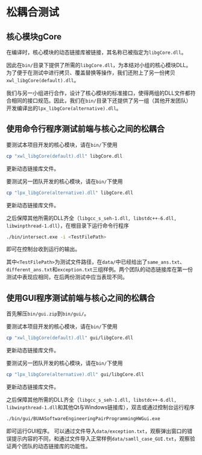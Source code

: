 # 松耦合测试

## 核心模块gCore

在编译时，核心模块的动态链接库被链接，其名称已被指定为`libgCore.dll`。

因此在`bin/`目录下提供了所需的`libgCore.dll`，为本结对小组的核心模块DLL。为了便于在测试中进行拷贝、覆盖替换等操作，我们还附上了另一份拷贝`xwl_libgCore(default).dll`。

我们与另一小组进行合作，设计了核心模块的标准接口，使得两组的DLL文件都符合相同的接口规范。因此，我们在`bin/`目录下还提供了另一组（其他开发团队）开发编译出的`lpx_libgCore(alternative).dll`。

## 使用命令行程序测试前端与核心之间的松耦合

要测试本项目开发的核心模块，请在`bin/`下使用
```bash
cp "xwl_libgCore(default).dll" libgCore.dll
```
更新动态链接库文件。

要测试另一团队开发的核心模块，请在`bin/`下使用
```bash
cp "lpx_libgCore(alternative).dll" libgCore.dll
```
更新动态链接库文件。

之后保障其他所需的DLL齐全（`libgcc_s_seh-1.dll, libstdc++-6.dll, libwinpthread-1.dll`），在根目录下运行命令行程序
```bash
./bin/intersect.exe -i <TestFilePath>
```
即可在控制台收到运行的输出。

其中`<TestFilePath>`为测试文件路径，在`data/`中已经给出了`same_ans.txt`、`different_ans.txt`和`exception.txt`三组样例。两个团队的动态链接库在第一份测试中表现应相同，在后两份测试中应当表现不同。

## 使用GUI程序测试前端与核心之间的松耦合

首先解压`bin/gui.zip`到`bin/gui/`。

要测试本项目开发的核心模块，请在`bin/`下使用
```bash
cp "xwl_libgCore(default).dll" gui/libgCore.dll
```
更新动态链接库文件。

要测试另一团队开发的核心模块，请在`bin/`下使用
```bash
cp "lpx_libgCore(alternative).dll" gui/libgCore.dll
```
更新动态链接库文件。

之后保障其他所需的DLL齐全（`libgcc_s_seh-1.dll, libstdc++-6.dll, libwinpthread-1.dll`和其他Qt与Windows链接库），双击或通过控制台运行程序
```bash
./bin/gui/BUAASoftwareEngineeringPairProgrammingHWGui.exe
```
即可运行GUI程序。
可以通过文件导入`data/exception.txt`，观察弹出窗口的错误提示内容的不同，和通过文件导入正常样例`data/samll_case_GUI.txt`，观察验证两个团队的动态链接库的功能性。